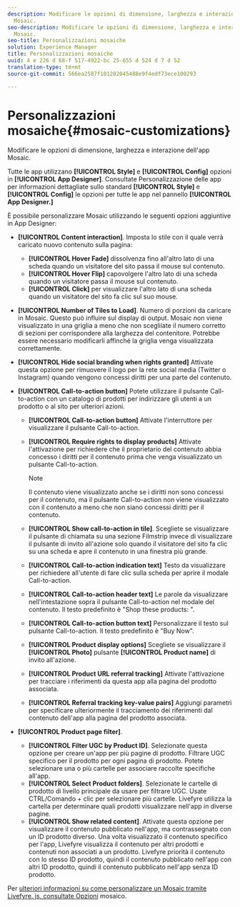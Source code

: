 ```yaml
---
description: Modificare le opzioni di dimensione, larghezza e interazione dell'app
  Mosaic.
seo-description: Modificare le opzioni di dimensione, larghezza e interazione dell'app
  Mosaic.
seo-title: Personalizzazioni mosaiche
solution: Experience Manager
title: Personalizzazioni mosaiche
uuid: 4 e 226 d 68-f 517-4922-bc 25-655 d 524 d 7 d 52
translation-type: tm+mt
source-git-commit: 566ea2587f101202045488e9f4edf73ece100293

---
```



# Personalizzazioni mosaiche{#mosaic-customizations}

Modificare le opzioni di dimensione, larghezza e interazione dell'app Mosaic.

Tutte le app utilizzano **[!UICONTROL Style]** e **[!UICONTROL Config]** opzioni in **[!UICONTROL App Designer]**. Consultate Personalizzazione delle app per informazioni dettagliate sullo standard **[!UICONTROL Style]** e **[!UICONTROL Config]** le opzioni per tutte le app nel pannello **[!UICONTROL App Designer.]**

È possibile personalizzare Mosaic utilizzando le seguenti opzioni aggiuntive in App Designer:

* **[!UICONTROL Content interaction]**. Imposta lo stile con il quale verrà caricato nuovo contenuto sulla pagina:

   * **[!UICONTROL Hover Fade]** dissolvenza fino all'altro lato di una scheda quando un visitatore del sito passa il mouse sul contenuto.
   * **[!UICONTROL Hover Flip]** capovolgere l'altro lato di una scheda quando un visitatore passa il mouse sul contenuto.
   * **[!UICONTROL Click]** per visualizzare l'altro lato di una scheda quando un visitatore del sito fa clic sul suo mouse.

* **[!UICONTROL Number of Tiles to Load]**. Numero di porzioni da caricare in Mosaic. Questo può influire sul display di output. Mosaic non viene visualizzato in una griglia a meno che non scegliiate il numero corretto di sezioni per corrispondere alla larghezza del contenitore. Potrebbe essere necessario modificarli affinché la griglia venga visualizzata correttamente.
* **[!UICONTROL Hide social branding when rights granted]** Attivate questa opzione per rimuovere il logo per la rete social media (Twitter o Instagram) quando vengono concessi diritti per una parte del contenuto.

* **[!UICONTROL Call-to-action button]** Potete utilizzare il pulsante Call-to-action con un catalogo di prodotti per indirizzare gli utenti a un prodotto o al sito per ulteriori azioni.

   * **[!UICONTROL Call-to-action button]** Attivate l'interruttore per visualizzare il pulsante Call-to-action.

   * **[!UICONTROL Require rights to display products]** Attivate l'attivazione per richiedere che il proprietario del contenuto abbia concesso i diritti per il contenuto prima che venga visualizzato un pulsante Call-to-action.

      >[!NOTE]
      >
      >Il contenuto viene visualizzato anche se i diritti non sono concessi per il contenuto, ma il pulsante Call-to-action non viene visualizzato con il contenuto a meno che non siano concessi diritti per il contenuto.

   * **[!UICONTROL Show call-to-action in tile]**. Scegliete se visualizzare il pulsante di chiamata su una sezione Filmstrip invece di visualizzare il pulsante di invito all'azione solo quando il visitatore del sito fa clic su una scheda e apre il contenuto in una finestra più grande.
   * **[!UICONTROL Call-to-action indication text]** Testo da visualizzare per richiedere all'utente di fare clic sulla scheda per aprire il modale Call-to-action.

   * **[!UICONTROL Call-to-action header text]** Le parole da visualizzare nell'intestazione sopra il pulsante Call-to-action nel modale del contenuto. Il testo predefinito è "Shop these products: ".

   * **[!UICONTROL Call-to-action button text]** Personalizzare il testo sul pulsante Call-to-action. Il testo predefinito è "Buy Now".

   * **[!UICONTROL Product display options]** Scegliete se visualizzare il **[!UICONTROL Photo]** pulsante **[!UICONTROL Product name]** di invito all'azione.

   * **[!UICONTROL Product URL referral tracking]** Attivate l'attivazione per tracciare i riferimenti da questa app alla pagina del prodotto associata.

   * **[!UICONTROL Referral tracking key-value pairs]** Aggiungi parametri per specificare ulteriormente il tracciamento dei riferimenti dal contenuto dell'app alla pagina del prodotto associata.

* **[!UICONTROL Product page filter]**.

   * **[!UICONTROL Filter UGC by Product ID]**. Selezionate questa opzione per creare un'app per più pagine di prodotto. Filtrare UGC specifico per il prodotto per ogni pagina di prodotto. Potete selezionare una o più cartelle per associare raccolte specifiche all'app.
   * **[!UICONTROL Select Product folders]**. Selezionate le cartelle di prodotto di livello principale da usare per filtrare UGC. Usate CTRL/Comando + clic per selezionare più cartelle. Livefyre utilizza la cartella per determinare quali prodotti visualizzare nell'app in diverse pagine.
   * **[!UICONTROL Show related content]**. Attivate questa opzione per visualizzare il contenuto pubblicato nell'app, ma contrassegnato con un ID prodotto diverso. Una volta visualizzato il contenuto specifico per l'app, Livefyre visualizza il contenuto per altri prodotti e contenuti non associati a un prodotto. Livefyre priorità il contenuto con lo stesso ID prodotto, quindi il contenuto pubblicato nell'app con altri ID prodotto, quindi il contenuto pubblicato nell'app senza ID prodotto.

Per [ulteriori informazioni su come personalizzare un Mosaic tramite Livefyre. js, consultate Opzioni](/help/implementation/c-getting-started/c-implementation-process/c-using-livefyre.js-to-create-customize-and-use-apps-on-your-site.md) mosaico.
